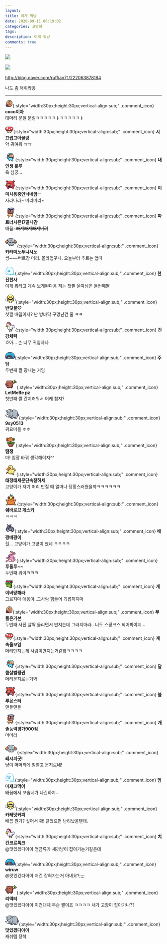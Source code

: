 ```yaml
---
layout: 
title: 이게 뭐냥
date: 2020-09-11 06:19:02
categories: 고영희
tags: 
description: 이게 뭐냥
comments: true
---
```


![](https://blog.kakaocdn.net/dn/MJjpG/btqIxZw58s6/Vj5ZqKaydLc6BK9yYB4yd0/img.gif)

![](https://blog.kakaocdn.net/dn/6qGUN/btqIyeHLzt7/MnnW4GhvEqsL0oVE0iTce0/img.gif)

<http://blog.naver.com/ruffian71/222063878184>

나도 좀 해줘라옹

* * *

![comment](/assets/character/snail.png){:style="width:30px;height:30px;vertical-align:sub;" .comment_icon} **coco이아**  
대머리 문질 문질ㅋㅋㅋㅋㅋㅑㅋㅋㅋㅋㅋㅑ   
  
![comment](/assets/character/mushroom.png){:style="width:30px;height:30px;vertical-align:sub;" .comment_icon} **시끄럽고아몰랑**  
악 귀여워 ㅠㅠ   
  
![comment](/assets/character/goggle.png){:style="width:30px;height:30px;vertical-align:sub;" .comment_icon} **내인생 룰루**  
읔 심쿵...   
  
![comment](/assets/character/pig.png){:style="width:30px;height:30px;vertical-align:sub;" .comment_icon} **이미사용중인닉네임ㅡ**  
자라나라~ 머리머리~   
  
![comment](/assets/character/mask.png){:style="width:30px;height:30px;vertical-align:sub;" .comment_icon} **파트너시즌17끝나감**  
배꼽~~~빠져빠져빠져버려~~   
  
![comment](/assets/character/skull.png){:style="width:30px;height:30px;vertical-align:sub;" .comment_icon} **카라미노푸니시노**  
썅~~~버르장 머리. 쫄라업꾸나. 오늘부터 추르는 업따   
  
![comment](/assets/character/ghost.png){:style="width:30px;height:30px;vertical-align:sub;" .comment_icon} **현진천사**  
이게 뭐라고 계속 보게된다옹 저는 첫짤 울따님은 둘번째짤   
  
![comment](/assets/character/bee.png){:style="width:30px;height:30px;vertical-align:sub;" .comment_icon} **반딧불♡**  
첫짤 배꼽이지? 난 방바닥 구멍난건 줄 ㅋㅋ   
  
![comment](/assets/character/chicken.png){:style="width:30px;height:30px;vertical-align:sub;" .comment_icon} **건강체력**  
흐아... 손 너무 귀엽자나   
  
![comment](/assets/character/turtle.png){:style="width:30px;height:30px;vertical-align:sub;" .comment_icon} **주담**  
두번째 짤 광내는 거임   
  
![comment](/assets/character/trunk.png){:style="width:30px;height:30px;vertical-align:sub;" .comment_icon} **LetMeBe pz**  
첫번째 짤 간지러워서 어케 참지?   
  
![comment](/assets/character/rino.png){:style="width:30px;height:30px;vertical-align:sub;" .comment_icon} **9sy0513**  
귀요미들 ㅎㅎ   
  
![comment](/assets/character/plant.png){:style="width:30px;height:30px;vertical-align:sub;" .comment_icon} **땜쟁**  
마! 입장 바꿔 생각해야지^^   
  
![comment](/assets/character/duck.png){:style="width:30px;height:30px;vertical-align:sub;" .comment_icon} **태정태세문단속잘하세**  
고양이가 자기 머리 만질 때 얼마나 당황스러웠을까ㅋㅋㅋㅋㅋㅋ   
  
![comment](/assets/character/bird.png){:style="width:30px;height:30px;vertical-align:sub;" .comment_icon} **쉐바로므 게스키**  
ㅋㅋㅋ   
  
![comment](/assets/character/bat.png){:style="width:30px;height:30px;vertical-align:sub;" .comment_icon} **배짱베짱이**  
헐... 고양이가 고양이 했네 ㅋㅋㅋㅋ   
  
![comment](/assets/character/bunny.png){:style="width:30px;height:30px;vertical-align:sub;" .comment_icon} **루울루~~**  
두번째 뭐야ㅋㅋㅋ   
  
![comment](/assets/character/frog.png){:style="width:30px;height:30px;vertical-align:sub;" .comment_icon} **개이버망해라**  
그르지마 애옹아..그사람 힘들어 괴롭히지마   
  
![comment](/assets/character/snail.png){:style="width:30px;height:30px;vertical-align:sub;" .comment_icon} **무플은기본**  
두번째 사진 살짝 돌리면서 만지는데 그러지마라.. 너도 스핑크스 되어봐야지 ..   
  
![comment](/assets/character/mushroom.png){:style="width:30px;height:30px;vertical-align:sub;" .comment_icon} **계속울꼬얌**  
머리만지는게 사람이만지는거같앜ㅋㅋㅋㅋ   
  
![comment](/assets/character/goggle.png){:style="width:30px;height:30px;vertical-align:sub;" .comment_icon} **달콤살벌펭귄**  
머리문지르는거봐   
  
![comment](/assets/character/pig.png){:style="width:30px;height:30px;vertical-align:sub;" .comment_icon} **블루몬스터**  
맨들맨들   
  
![comment](/assets/character/mask.png){:style="width:30px;height:30px;vertical-align:sub;" .comment_icon} **개솔능력평가900점**  
머머리   
  
![comment](/assets/character/skull.png){:style="width:30px;height:30px;vertical-align:sub;" .comment_icon} **레시피굿!**  
냥이 머머리에 침뱉고 문지르네!   
  
![comment](/assets/character/ghost.png){:style="width:30px;height:30px;vertical-align:sub;" .comment_icon} **엄마쟤코먹어**  
배꼽에서 꼬숩네가 나긴하지...   
  
![comment](/assets/character/bee.png){:style="width:30px;height:30px;vertical-align:sub;" .comment_icon} **카레맛커피**  
배꼽 뭔가? 싶어서 확! 긁었으면 난리났을텐데.   
  
![comment](/assets/character/chicken.png){:style="width:30px;height:30px;vertical-align:sub;" .comment_icon} **치킨코르톡크**  
@맛있겠다아아  맹금류가 새끼냥이 잡아가는거같은데   
  
![comment](/assets/character/turtle.png){:style="width:30px;height:30px;vertical-align:sub;" .comment_icon} **wiruw**  
@맛있겠다아아  저건 잡혀가는거 아녜요?;;;;   
  
![comment](/assets/character/trunk.png){:style="width:30px;height:30px;vertical-align:sub;" .comment_icon} **리액터**  
@맛있겠다아아  이건대체 무슨 짤이죠 ㅋㅋㅋㅋ 새가 고양이 잡아가나??   
  
![comment](/assets/character/rino.png){:style="width:30px;height:30px;vertical-align:sub;" .comment_icon} **맛있겠다아아**  
캐쉬템 장착   
  

